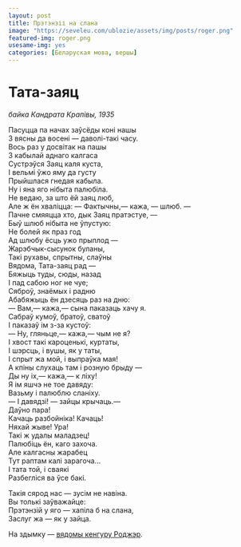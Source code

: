 ```yaml
---
layout: post
title: Прэтэнзіі на слана
image: "https://seveleu.com/ublozie/assets/img/posts/roger.png"
featured-img: roger.png
usesame-img: yes
categories: [Беларуская мова, вершы]
---
```


# Тата-заяц

*байка Кандрата Крапівы, 1935*


Пасуцца па начах заўсёды коні нашы<br>
З вясны да восені — даволі-такі часу.<br>
Вось раз у досвітак на пашы<br>
З кабылай аднаго калгаса<br>
Сустрэўся Заяц каля куста,<br>
I вельмі ўжо яму да густу<br>
Прыйшлася гнедая кабыла.<br>
Ну і яна яго нібыта палюбіла.<br>
Не ведаю, за што ёй заяц люб,<br>
Але ж ён хваліцца: — Фактычны,— кажа, — шлюб. —<br>
Пачне смяяцца хто, дык Заяц пратэстуе, —<br>
Быў шлюб нібыта не ўпустую:<br>
Не болей як праз год<br>
Ад шлюбу ёсць ужо прыплод —<br>
Жарэбчык-сысунок буланы,<br>
Такі рухавы, спрытны, слаўны<br>
Вядома, Тата-заяц рад —<br>
Бяжыць туды, сюды, назад<br>
I пад сабою ног не чуе;<br>
Сяброў, знаёмых і радню<br>
Абабяжыць ён дзесяць раз на дню:<br>
— Вам,— кажа,— сына паказаць хачу я.<br>
Сабраў кумоў, братоў, сватоў<br>
I паказаў ім з-за кустоў:<br>
— Ну, гляньце,— кажа,— чым не я?<br>
I хвост такі кароценькі, куртаты,<br>
I шэрсць, і вушы, як у таты,<br>
I спрыт жа мой, і выпраўка мая!<br>
А кпіны слухаць там і розную брыду —<br>
Ды ну іх,— кажа,— к ліху!<br>
Я ім яшчэ не тое давяду:<br>
Вазьму і палюблю сланіху.<br>
— I давядзі! — зайцы крычаць.—<br>
Даўно пара!<br>
Качаць разбойніка! Качаць!<br>
Няхай жыве! Ура!<br>
Такі ж удалы маладзец!<br>
Палюбіць ён, каго захоча.<br>
Але калгасны жарабец<br>
Тут раптам калі зарагоча...<br>
I тата той, і сваякі<br>
Разбегліся ва ўсе бакі.<br>

Такія сярод нас — зусім не навіна.<br>
Вы толькі заўважайце:<br>
Прэтэнзій у яго — хапіла б на слана,<br>
Заслуг жа — як у зайца.<br>


[](/ublozie/assets/img/posts/roger2.jpg)

[](/ublozie/assets/img/posts/roger3.jpg)

На здымку — [вядомы кенгуру Роджэр](https://en.wikipedia.org/wiki/Roger_(kangaroo)).
